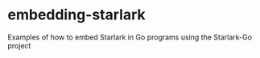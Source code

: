 # embedding-starlark
Examples of how to embed Starlark in Go programs using the Starlark-Go project
